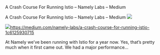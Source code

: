 A Crash Course For Running Istio – Namely Labs – Medium

A Crash Course For Running Istio – Namely Labs – Medium
![](../_resources/30417983714144a5a2c26aab9fa85f38.png)

![](../_resources/dd8eb1a59fb41527560e73ccde148120.png)https://medium.com/namely-labs/a-crash-course-for-running-istio-1c6125930715

At Namely we’ve been running with Istio for a year now. Yes, that’s pretty much when it first came out. We had a major performance…
